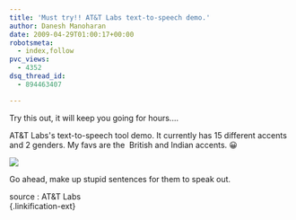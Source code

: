 ```yaml
---
title: 'Must try!! AT&T Labs text-to-speech demo.'
author: Danesh Manoharan
date: 2009-04-29T01:00:17+00:00
robotsmeta:
  - index,follow
pvc_views:
  - 4352
dsq_thread_id:
  - 894463407

---
```

Try this out, it will keep you going for hours....

AT&T Labs's text-to-speech tool demo. It currently has 15 different accents and 2 genders. My favs are the  British and Indian accents. 😀

![](/wp-content/uploads/2009/04/at-500x522.png)

Go ahead, make up stupid sentences for them to speak out.

source : AT&T Labs[  
][1]{.linkification-ext}

 [1]: http://www.research.att.com/~ttsweb/tts/demo.php "Linkification: http://www.research.att.com/~ttsweb/tts/demo.php"